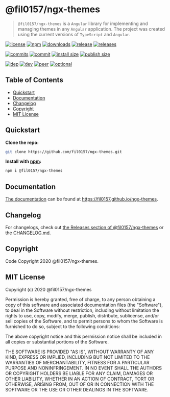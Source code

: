 # @fil0157/ngx-themes

> `@fil0157/ngx-themes` is a `Angular` library for implementing and managing themes in any `Angular` application.
The project was created using the current versions of `TypeScript` and `Angular`.

[![license](https://badgen.net/npm/license/@fil0157/ngx-themes)](LICENSE.md)
[![npm](https://badgen.net/npm/v/@fil0157/ngx-themes)](https://www.npmjs.com/package/@fil0157/ngx-themes)
[![downloads](https://badgen.net/npm/dt/@fil0157/ngx-themes)](https://www.npmjs.com/package/@fil0157/ngx-themes)
[![release](https://badgen.net/github/release/fil0157/ngx-themes)](https://github.com/fil0157/ngx-themes/releases)
[![releases](https://badgen.net/github/releases/fil0157/ngx-themes)](https://github.com/fil0157/ngx-themes/releases)

[![commits](https://badgen.net/github/commits/fil0157/ngx-themes)](https://github.com/fil0157/ngx-themes/commits/master)
[![commit](https://badgen.net/github/last-commit/fil0157/ngx-themes)](https://github.com/fil0157/ngx-themes/commits/master)
[![install size](https://badgen.net/packagephobia/install/@fil0157/ngx-themes)](https://github.com/fil0157/ngx-themes)
[![publish size](https://badgen.net/packagephobia/publish/@fil0157/ngx-themes)](https://github.com/fil0157/ngx-themes)

[![dep](https://badgen.net/david/dep/fil0157/ngx-themes)](https://github.com/fil0157/ngx-themes)
[![dev](https://badgen.net/david/dev/fil0157/ngx-themes)](https://github.com/fil0157/ngx-themes)
[![peer](https://badgen.net/david/peer/fil0157/ngx-themes)](https://github.com/fil0157/ngx-themes)
[![optional](https://badgen.net/david/optional/fil0157/ngx-themes)](https://github.com/fil0157/ngx-themes)

## Table of Contents

- [Quickstart](#Quickstart)
- [Documentation](#documentation)
- [Changelog](#Changelog)
- [Copyright](#Copyright)
- [MIT License](#MIT-License)

## Quickstart

**Clone the repo:**

``` bash
git clone https://github.com/fil0157/ngx-themes.git
```

**Install with [npm](https://www.npmjs.com):**

``` bash
npm i @fil0157/ngx-themes
```

## Documentation

[The documentation](https://fil0157.github.io/ngx-themes/docs) can be found at <https://fil0157.github.io/ngx-themes>. 

## Changelog

For changelogs, check out [the Releases section of @fil0157/ngx-themes](https://github.com/fil0157/ngx-themes/releases)
or the [CHANGELOG.md](CHANGELOG.md).

## Copyright

Code Copyright 2020 @fil0157/ngx-themes.

## MIT License

Copyright (c) 2020 @fil0157/ngx-themes

Permission is hereby granted, free of charge, to any person obtaining a copy
of this software and associated documentation files (the "Software"), to deal
in the Software without restriction, including without limitation the rights
to use, copy, modify, merge, publish, distribute, sublicense, and/or sell
copies of the Software, and to permit persons to whom the Software is
furnished to do so, subject to the following conditions:

The above copyright notice and this permission notice shall be included in all
copies or substantial portions of the Software.

THE SOFTWARE IS PROVIDED "AS IS", WITHOUT WARRANTY OF ANY KIND, EXPRESS OR
IMPLIED, INCLUDING BUT NOT LIMITED TO THE WARRANTIES OF MERCHANTABILITY,
FITNESS FOR A PARTICULAR PURPOSE AND NONINFRINGEMENT. IN NO EVENT SHALL THE
AUTHORS OR COPYRIGHT HOLDERS BE LIABLE FOR ANY CLAIM, DAMAGES OR OTHER
LIABILITY, WHETHER IN AN ACTION OF CONTRACT, TORT OR OTHERWISE, ARISING FROM,
OUT OF OR IN CONNECTION WITH THE SOFTWARE OR THE USE OR OTHER DEALINGS IN THE
SOFTWARE.